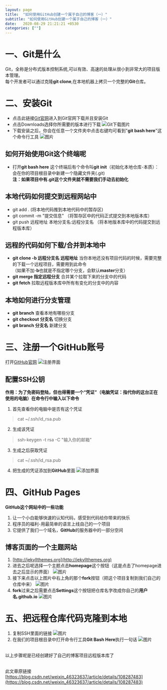 ```yaml
---
layout: page
title:  "如何使用GitHub创建一个属于自己的博客（一）"
subtitle: "如何使用GitHub创建一个属于自己的博客（一）"
date:   2020-08-29 21:21:21 +0530
categories: [""]
---
```

# 一、Git是什么
Git，全称是分布式版本控制系统,可以有效、高速的处理从很小到非常大的项目版本管理。<br>每个开发者可以通过克隆**git clone**,在本地机器上拷贝一个完整的**Git**仓库。
# 二、安装Git
- 点击此链接[Git官网](https://git-scm.com/)进入到Git官网下载并且安装Git
- 点击Downloads选择你所需要的版本进行下载
![Git下载图片](https://img-blog.csdnimg.cn/20200828210639732.png?x-oss-process=image/watermark,type_ZmFuZ3poZW5naGVpdGk,shadow_10,text_aHR0cHM6Ly9ibG9nLmNzZG4ubmV0L3dlaXhpbl80NjMyMzYzNw==,size_16,color_FFFFFF,t_70#pic_center)
- 下载安装之后，你会在任意一个文件夹中点击右键均可看到"**git bash here**"这个命令行工具
![图片](https://img-blog.csdnimg.cn/20200828210932769.png#pic_center)
## 如何开始使用Git这个终端呢
- 打开**git bash here** 这个终端后有个命令叫**git init**（初始化本地仓库-本质）：会在你的项目根目录中新建一个隐藏文件夹(.git)
<br> **注：如果项目中有.git这个文件夹就不需要我们手动去初始化**

## 本地代码如何提交到远程网站中
- git add . (将本地代码推到本地代码中的暂存区)
- git commit -m "提交信息" （将暂存区中的代码正式提交到本地版本库）
- git push 远程地址 本地分支名:远程分支名 （将本地版本库中的代码提交到远程版本库）
## 远程的代码如何下载/合并到本地中
- **git clone -b 远程分支名 远程地址** 当你本地还没有项目代码的时候，需要完整的下载一个远程项目，需要用到此命令<br>（如果不加-**b**也就是不指定哪个分支，会默认**master**分支）
- **git merge 指定远程分支** 合并某个拉取下来的分支中的代码
- **git fetch** 拉取远程版本库中所有有变化的分支中的内容
## 本地如何进行分支管理
- **git branch** 查看本地有哪些分支
- **git checkout 分支名** 切换分支
- **git branch 分支名** 新建分支
# 三、注册一个GitHub账号
打开[GitHub官网](http://github.com)
![注册界面](https://img-blog.csdnimg.cn/20200828213412993.png?x-oss-process=image/watermark,type_ZmFuZ3poZW5naGVpdGk,shadow_10,text_aHR0cHM6Ly9ibG9nLmNzZG4ubmV0L3dlaXhpbl80NjMyMzYzNw==,size_16,color_FFFFFF,t_70#pic_center)
## 配置SSH公钥
**作用：为了免密码登陆，但也得需要一个“凭证”（电脑凭证：指代你的这台正在使用的电脑）在命令行中输入以下命令**
1. 首先查看你的电脑中是否有这个凭证
>cat ~/.ssh/id_rsa.pub
2. 生成该凭证
>ssh-keygen -t rsa -C "输入你的邮箱"
3. 生成之后获取凭证
>cat ~/.ssh/id_rsa.pub
4. 把生成的凭证添加到**GitHub**里面
![添加界面](https://img-blog.csdnimg.cn/202008291415018.png?x-oss-process=image/watermark,type_ZmFuZ3poZW5naGVpdGk,shadow_10,text_aHR0cHM6Ly9ibG9nLmNzZG4ubmV0L3dlaXhpbl80NjMyMzYzNw==,size_16,color_FFFFFF,t_70#pic_center)
# 四、GitHub Pages
**GitHub这个网站中的一些功能**
1. 让一个小白能够快速的认知代码，感受到代码给你带来的快乐
2. 程序员的福利-用最简单的语言上线自己的一个项目
3. 它提供了我们一个域名，**GitHub**的服务器中的一部分空间
## 博客页面的一个主题网站
1. [http://jekyllthemes.org](http://jekyllthemes.org)
2.  进去之后呢选择一个主题点击**homepage**这个按钮（这是点击了homepage进去之后显示的界面）
![图片](https://img-blog.csdnimg.cn/20200829144259225.png?x-oss-process=image/watermark,type_ZmFuZ3poZW5naGVpdGk,shadow_10,text_aHR0cHM6Ly9ibG9nLmNzZG4ubmV0L3dlaXhpbl80NjMyMzYzNw==,size_16,color_FFFFFF,t_70#pic_center)
3. 接下来点击以上图片中右上角的那个**fork**按钮（把这个项目复制到我们自己的仓库中来）
![图片](https://img-blog.csdnimg.cn/20200829155339497.png?x-oss-process=image/watermark,type_ZmFuZ3poZW5naGVpdGk,shadow_10,text_aHR0cHM6Ly9ibG9nLmNzZG4ubmV0L3dlaXhpbl80NjMyMzYzNw==,size_16,color_FFFFFF,t_70#pic_center)
4. **fork**过来之后需要点击**Settings**这个按钮把仓库名字改成你自己的**用户名.github.io**
![图片](https://img-blog.csdnimg.cn/20200829155554673.png?x-oss-process=image/watermark,type_ZmFuZ3poZW5naGVpdGk,shadow_10,text_aHR0cHM6Ly9ibG9nLmNzZG4ubmV0L3dlaXhpbl80NjMyMzYzNw==,size_16,color_FFFFFF,t_70#pic_center)
# 五、把远程仓库代码克隆到本地
1. 复制SSH里面的链接
![图片](https://img-blog.csdnimg.cn/20200829161945636.png?x-oss-process=image/watermark,type_ZmFuZ3poZW5naGVpdGk,shadow_10,text_aHR0cHM6Ly9ibG9nLmNzZG4ubmV0L3dlaXhpbl80NjMyMzYzNw==,size_16,color_FFFFFF,t_70#pic_center)
2. 在我们的项目根目录中打开命令行工具**Git Bash Here**执行一句话 
![图片](https://img-blog.csdnimg.cn/20200829162026258.png#pic_center)

<br>以上步骤呢是已经创建好了自己的博客项目远程版本库了

<br>此文章原链接[https://blog.csdn.net/weixin_46323637/article/details/108287483](https://blog.csdn.net/weixin_46323637/article/details/108287483)